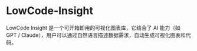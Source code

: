 # LowCode-Insight
LowCode Insight 是一个可开箱即用的可视化图表库，它结合了 AI 能力（如 GPT / Claude），用户可以通过自然语言描述数据需求，自动生成可视化图表和代码。

